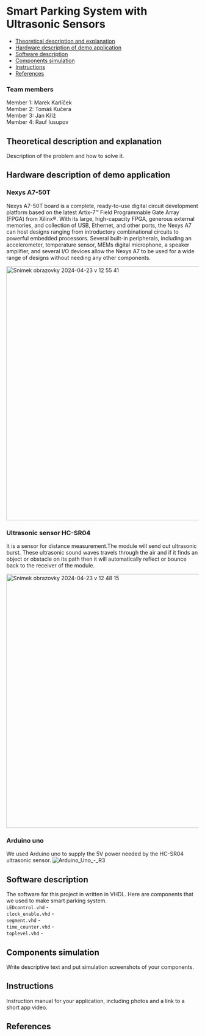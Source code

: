 # Smart Parking System with Ultrasonic Sensors
* [Theoretical description and explanation](#theoretical-description-and-explanation)
* [Hardware description of demo application](#hardware-description-of-demo-application)
* [Software description](#software-description)
* [Components simulation](#components-simulation)
* [Instructions](#instructions)
* [References](#references)
  

### Team members
Member 1: Marek Karlíček <br/>
Member 2: Tomáš Kučera <br/>
Member 3: Jan Kříž <br/>
Member 4: Rauf Iusupov <br/>
## Theoretical description and explanation
Description of the problem and how to solve it. 
## Hardware description of demo application
### Nexys A7-50T
Nexys A7-50T board is a complete, ready-to-use digital circuit development platform based on the latest Artix-7™ Field Programmable Gate Array (FPGA) from Xilinx®. With its large, high-capacity FPGA, generous external memories, and collection of USB, Ethernet, and other ports, the Nexys A7 can host designs ranging from introductory combinational circuits to powerful embedded processors. Several built-in peripherals, including an accelerometer, temperature sensor, MEMs digital microphone, a speaker amplifier, and several I/O devices allow the Nexys A7 to be used for a wide range of designs without needing any other components.

<img width="666" alt="Snímek obrazovky 2024-04-23 v 12 55 41" src="https://github.com/marakaja/UltrasonicEchoProject/assets/145433293/b487c991-0dbe-4736-b463-d91d7ae31129">


### Ultrasonic sensor HC-SR04
It is a sensor for distance measurement.The module will send out ultrasonic burst. These ultrasonic sound waves travels through the air and if it finds an object or obstacle on its path then it will automatically reflect or bounce back to the receiver of the module.

<img width="666" alt="Snímek obrazovky 2024-04-23 v 12 48 15" src="https://github.com/marakaja/UltrasonicEchoProject/assets/145433293/2109684e-d15a-41ef-ade5-9eba22c9fa38">

### Arduino uno
We used Arduino uno to supply the 5V power needed by the HC-SR04 ultrasonic sensor.
![Arduino_Uno_-_R3](https://github.com/marakaja/UltrasonicEchoProject/assets/145433293/34819ffb-b302-4bd0-ab2a-85b4acf81431)

## Software description
The software for this project in written in VHDL. Here are components that we used to make smart parking system. <br>
`LEDcontrol.vhd` - <br>
`clock_enable.vhd` - <br>
`segment.vhd` - <br>
`time_counter.vhd` - <br>
`toplevel.vhd` - <br>

## Components simulation
Write descriptive text and put simulation screenshots of your components.
## Instructions
Instruction manual for your application, including photos and a link to a short app video.
## References

